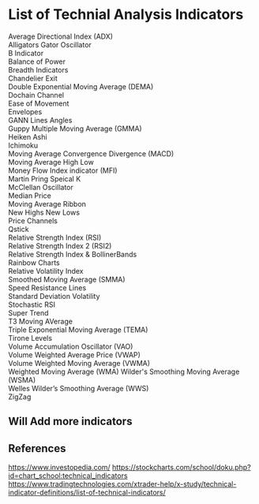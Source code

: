 # List of Technial Analysis Indicators

Average Directional Index (ADX)  
Alligators Gator Oscillator  
B Indicator  
Balance of Power  
Breadth Indicators  
Chandelier Exit  
Double Exponential Moving Average (DEMA)  
Dochain Channel  
Ease of Movement  
Envelopes  
GANN Lines Angles  
Guppy Multiple Moving Average (GMMA)  
Heiken Ashi  
Ichimoku  
Moving Average Convergence Divergence (MACD)  
Moving Average High Low  
Money Flow Index indicator (MFI)  
Martin Pring Speical K  
McClellan Oscillator  
Median Price  
Moving Average Ribbon  
New Highs New Lows  
Price Channels  
Qstick  
Relative Strength Index (RSI)  
Relative Strength Index 2 (RSI2)  
Relative Strength Index & BollinerBands  
Rainbow Charts  
Relative Volatility Index  
Smoothed Moving Average (SMMA)  
Speed Resistance Lines  
Standard Deviation Volatility  
Stochastic RSI  
Super Trend  
T3 Moving AVerage  
Triple Exponential Moving Average (TEMA)  
Tirone Levels  
Volume Accumulation Oscillator (VAO)  
Volume Weighted Average Price (VWAP)  
Volume Weighted Moving Average (VWMA)  
Weighted Moving Average (WMA)
Wilder's Smoothing Moving Average (WSMA)  
Welles Wilder’s Smoothing Average (WWS)  
ZigZag

## Will Add more indicators

## References
https://www.investopedia.com/
https://stockcharts.com/school/doku.php?id=chart_school:technical_indicators
https://www.tradingtechnologies.com/xtrader-help/x-study/technical-indicator-definitions/list-of-technical-indicators/


